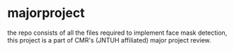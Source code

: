 # majorproject
the repo consists of all the files required to implement face mask detection, this project is a part of CMR's (JNTUH affiliated) major project review.
